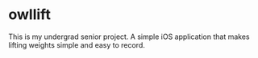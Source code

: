 # owllift
This is my undergrad senior project. A simple iOS application that makes lifting weights simple and easy to record.
